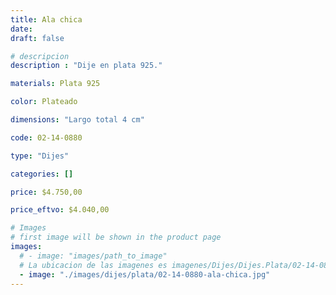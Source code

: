 ```yaml
---
title: Ala chica
date: 
draft: false

# descripcion
description : "Dije en plata 925."

materials: Plata 925

color: Plateado

dimensions: "Largo total 4 cm"

code: 02-14-0880

type: "Dijes"

categories: []

price: $4.750,00

price_eftvo: $4.040,00

# Images
# first image will be shown in the product page
images:
  # - image: "images/path_to_image"
  # La ubicacion de las imagenes es imagenes/Dijes/Dijes.Plata/02-14-0880-ala-chica
  - image: "./images/dijes/plata/02-14-0880-ala-chica.jpg"
---
```

